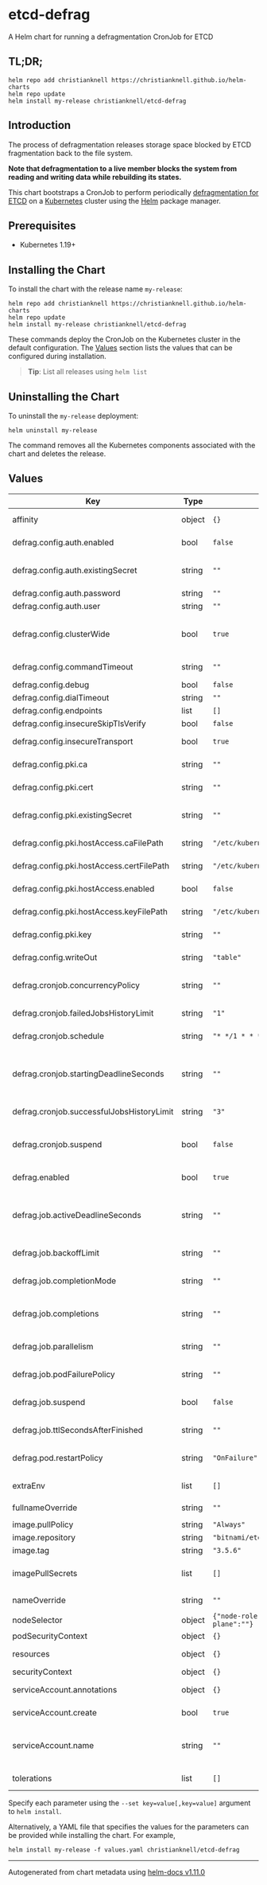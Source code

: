 # etcd-defrag

A Helm chart for running a defragmentation CronJob for ETCD

## TL;DR;

```console
helm repo add christianknell https://christianknell.github.io/helm-charts
helm repo update
helm install my-release christianknell/etcd-defrag
```

## Introduction

The process of defragmentation releases storage space blocked by ETCD fragmentation back to the file system.

**Note that defragmentation to a live member blocks the system from reading and writing data while rebuilding its states.**

This chart bootstraps a CronJob to perform periodically [defragmentation for ETCD](https://etcd.io/docs/latest/op-guide/maintenance/#defragmentation) on a [Kubernetes](http://kubernetes.io) cluster using the [Helm](https://helm.sh) package manager.

## Prerequisites

- Kubernetes 1.19+

## Installing the Chart

To install the chart with the release name `my-release`:

```console
helm repo add christianknell https://christianknell.github.io/helm-charts
helm repo update
helm install my-release christianknell/etcd-defrag
```

These commands deploy the CronJob on the Kubernetes cluster in the default configuration. The [Values](#values) section lists the values that can be configured during installation.

> **Tip**: List all releases using `helm list`

## Uninstalling the Chart

To uninstall the `my-release` deployment:

```console
helm uninstall my-release
```

The command removes all the Kubernetes components associated with the chart and deletes the release.

## Values

| Key                                       | Type   | Default                                        | Description                                                                                                                                          |
| ----------------------------------------- | ------ | ---------------------------------------------- | ---------------------------------------------------------------------------------------------------------------------------------------------------- |
| affinity                                  | object | `{}`                                           | Affinity settings for pod assignment                                                                                                                 |
| defrag.config.auth.enabled                | bool   | `false`                                        | use username and password for authentication against etcd                                                                                            |
| defrag.config.auth.existingSecret         | string | `""`                                           | Name of existing secret to use for authentication credentials. Key needs to be called `etcd-password`.                                               |
| defrag.config.auth.password               | string | `""`                                           | password for authentication                                                                                                                          |
| defrag.config.auth.user                   | string | `""`                                           | username for authentication                                                                                                                          |
| defrag.config.clusterWide                 | bool   | `true`                                         | Run defragment operations for all endpoints in the cluster associated with the default endpoint.                                                     |
| defrag.config.commandTimeout              | string | `""`                                           | timeout for short running command (excluding dial timeout)                                                                                           |
| defrag.config.debug                       | bool   | `false`                                        | enable client-side debug logging                                                                                                                     |
| defrag.config.dialTimeout                 | string | `""`                                           | dial timeout for client connections                                                                                                                  |
| defrag.config.endpoints                   | list   | `[]`                                           | gRPC endpoints                                                                                                                                       |
| defrag.config.insecureSkipTlsVerify       | bool   | `false`                                        | skip server certificate verification                                                                                                                 |
| defrag.config.insecureTransport           | bool   | `true`                                         | disable transport security for client connections                                                                                                    |
| defrag.config.pki.ca                      | string | `""`                                           | certificate authority used for the etcd certificates                                                                                                 |
| defrag.config.pki.cert                    | string | `""`                                           | identify secure client using this TLS certificate                                                                                                    |
| defrag.config.pki.existingSecret          | string | `""`                                           | Name of existing secret with certificates. Keys needs to be called `ca`, `cert` and `key`.                                                           |
| defrag.config.pki.hostAccess.caFilePath   | string | `"/etc/kubernetes/pki/etcd/ca.crt"`            | file on host containing the certificate authority                                                                                                    |
| defrag.config.pki.hostAccess.certFilePath | string | `"/etc/kubernetes/pki/etcd/server.crt"`        | file on host containing the server certificate                                                                                                       |
| defrag.config.pki.hostAccess.enabled      | bool   | `false`                                        | get certificates directly from host where the Pod is running                                                                                         |
| defrag.config.pki.hostAccess.keyFilePath  | string | `"/etc/kubernetes/pki/etcd/server.key"`        | file on host containing the server private key                                                                                                       |
| defrag.config.pki.key                     | string | `""`                                           | identify secure client using this TLS key                                                                                                            |
| defrag.config.writeOut                    | string | `"table"`                                      | set the output format: `fields`, `json`, `protobuf`, `simple`, `table`)                                                                              |
| defrag.cronjob.concurrencyPolicy          | string | `""`                                           | Specifies how to treat concurrent executions of a Job. Valid values are: `Allow`, `Forbid` and `Replace`.                                            |
| defrag.cronjob.failedJobsHistoryLimit     | string | `"1"`                                          | The number of failed finished jobs to retain.                                                                                                        |
| defrag.cronjob.schedule                   | string | `"* */1 * * *"`                                | The schedule in Cron format, see https://en.wikipedia.org/wiki/Cron.                                                                                 |
| defrag.cronjob.startingDeadlineSeconds    | string | `""`                                           | Optional deadline in seconds for starting the job if it misses scheduled time for any reason. Missed jobs executions will be counted as failed ones. |
| defrag.cronjob.successfulJobsHistoryLimit | string | `"3"`                                          | The number of successful finished jobs to retain.                                                                                                    |
| defrag.cronjob.suspend                    | bool   | `false`                                        | This flag tells the controller to suspend subsequent executions, it does not apply to already started executions.                                    |
| defrag.enabled                            | bool   | `true`                                         | create a CronJob for defragmentation                                                                                                                 |
| defrag.job.activeDeadlineSeconds          | string | `""`                                           | Specifies the duration in seconds relative to the startTime that the job may be continuously active before the system tries to terminate it.         |
| defrag.job.backoffLimit                   | string | `""`                                           | Specifies the number of retries before marking this job failed.                                                                                      |
| defrag.job.completionMode                 | string | `""`                                           | CompletionMode specifies how Pod completions are tracked. It can be: `NonIndexed` or `Indexed`.                                                      |
| defrag.job.completions                    | string | `""`                                           | Specifies the desired number of successfully finished pods the job should be run with.                                                               |
| defrag.job.parallelism                    | string | `""`                                           | Specifies the maximum desired number of pods the job should run at any given time.                                                                   |
| defrag.job.podFailurePolicy               | string | `""`                                           | Specifies the policy of handling failed pods.                                                                                                        |
| defrag.job.suspend                        | bool   | `false`                                        | Suspend specifies whether the Job controller should create Pods or not.                                                                              |
| defrag.job.ttlSecondsAfterFinished        | string | `""`                                           | limits the lifetime of a Job that has finished execution                                                                                             |
| defrag.pod.restartPolicy                  | string | `"OnFailure"`                                  | Restart policy for all containers within the pod. One of `Always`, `OnFailure`, `Never`.                                                             |
| extraEnv                                  | list   | `[]`                                           | additional environment variables to be added to the pods                                                                                             |
| fullnameOverride                          | string | `""`                                           | String to fully override `"etcd-defrag.fullname"`                                                                                                    |
| image.pullPolicy                          | string | `"Always"`                                     | image pull policy                                                                                                                                    |
| image.repository                          | string | `"bitnami/etcd"`                               | image repository                                                                                                                                     |
| image.tag                                 | string | `"3.5.6"`                                      | Overrides the image tag                                                                                                                              |
| imagePullSecrets                          | list   | `[]`                                           | If defined, uses a Secret to pull an image from a private Docker registry or repository.                                                             |
| nameOverride                              | string | `""`                                           | Provide a name in place of `etcd-defrag`                                                                                                             |
| nodeSelector                              | object | `{"node-role.kubernetes.io/control-plane":""}` | Node labels for pod assignment                                                                                                                       |
| podSecurityContext                        | object | `{}`                                           | pod-level security context                                                                                                                           |
| resources                                 | object | `{}`                                           | Resource limits and requests for the controller pods.                                                                                                |
| securityContext                           | object | `{}`                                           | container-level security context                                                                                                                     |
| serviceAccount.annotations                | object | `{}`                                           | Annotations to add to the service account                                                                                                            |
| serviceAccount.create                     | bool   | `true`                                         | Specifies whether a service account should be created                                                                                                |
| serviceAccount.name                       | string | `""`                                           | The name of the service account to use. If not set and create is true, a name is generated using the fullname template                               |
| tolerations                               | list   | `[]`                                           | Toleration labels for pod assignment                                                                                                                 |

Specify each parameter using the `--set key=value[,key=value]` argument to `helm install`.

Alternatively, a YAML file that specifies the values for the parameters can be provided while installing the chart. For example,

```console
helm install my-release -f values.yaml christianknell/etcd-defrag
```

---

Autogenerated from chart metadata using [helm-docs v1.11.0](https://github.com/norwoodj/helm-docs/releases/v1.11.0)
